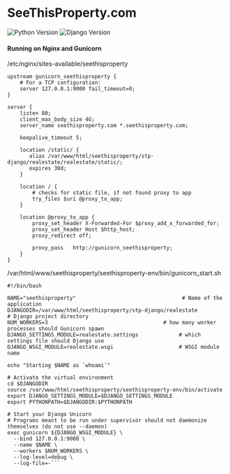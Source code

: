 # SeeThisProperty.com
![Python Version](https://img.shields.io/badge/Python-2.7-green.svg)
![Django Version](https://img.shields.io/badge/Django-1.9-green.svg)

#### Running on Nginx and Gunicorn
/etc/nginx/sites-available/seethisproperty
```
upstream gunicorn_seethisproperty {
	# For a TCP configuration:
	server 127.0.0.1:9000 fail_timeout=0;
}

server {
	listen 80;
	client_max_body_size 4G;
	server_name seethisproperty.com *.seethisproperty.com;

	keepalive_timeout 5;

	location /static/ {
	   alias /var/www/html/seethisproperty/stp-django/realestate/realestate/static/;
	   expires 30d;
	}

	location / {
	    # checks for static file, if not found proxy to app
	    try_files $uri @proxy_to_app;
	}

	location @proxy_to_app {
	    proxy_set_header X-Forwarded-For $proxy_add_x_forwarded_for;
	    proxy_set_header Host $http_host;
	    proxy_redirect off;

	    proxy_pass   http://gunicorn_seethisproperty;
	}
}

```

/var/html/www/seethisproperty/seethisproperty-env/bin/gunicorn_start.sh
```
#!/bin/bash

NAME="seethisproperty"                                  # Name of the application
DJANGODIR=/var/www/html/seethisproperty/stp-django/realestate             # Django project directory
NUM_WORKERS=3                                     # how many worker processes should Gunicorn spawn
DJANGO_SETTINGS_MODULE=realestate.settings             # which settings file should Django use
DJANGO_WSGI_MODULE=realestate.wsgi                     # WSGI module name

echo "Starting $NAME as `whoami`"

# Activate the virtual environment
cd $DJANGODIR
source /var/www/html/seethisproperty/seethisproperty-env/bin/activate
export DJANGO_SETTINGS_MODULE=$DJANGO_SETTINGS_MODULE
export PYTHONPATH=$DJANGODIR:$PYTHONPATH

# Start your Django Unicorn
# Programs meant to be run under supervisor should not daemonize themselves (do not use --daemon)
exec gunicorn ${DJANGO_WSGI_MODULE} \
  --bind 127.0.0.1:9000 \
  --name $NAME \
  --workers $NUM_WORKERS \
  --log-level=debug \
  --log-file=-```